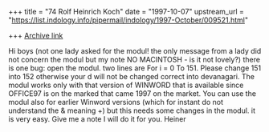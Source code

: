 +++
title = "74 Rolf Heinrich Koch"
date = "1997-10-07"
upstream_url = "https://list.indology.info/pipermail/indology/1997-October/009521.html"

+++
[Archive link](https://list.indology.info/pipermail/indology/1997-October/009521.html)

Hi boys (not one lady asked for the modul! the only message from a lady did
not concern the modul but my note NO MACINTOSH - is it not lovely?)
there is one bug: open the modul. two lines are For i = 0 To 151. Please
change 151 into 152 otherwise your d will not be changed correct into
devanagari.
The modul works only with that version of WINWORD that is available since
OFFICE97 is on the marked that came 1997 on the market. You can use the modul
also for earlier Winword versions (which for instant do not understand the &
meaning +) but this needs some changes in the modul. it is very easy. Give me
a note I will do it for you.
Heiner



